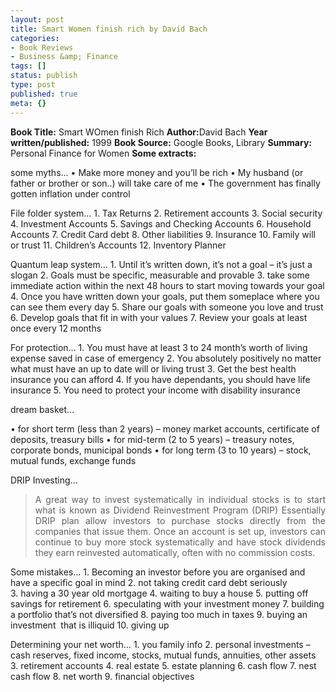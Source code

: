```yaml
---
layout: post
title: Smart Women finish rich by David Bach
categories:
- Book Reviews
- Business &amp; Finance
tags: []
status: publish
type: post
published: true
meta: {}
---
```

<strong>Book Title:</strong> Smart WOmen finish Rich
<strong>Author:</strong>David Bach
<strong>Year written/published:</strong> 1999
<strong>Book Source:</strong> Google Books, Library
<strong>Summary:</strong> Personal Finance for Women
<strong>Some extracts:</strong>

some myths…
• Make more money and you’ll be rich
• My husband (or father or brother or son..) will take care of me
• The government has finally gotten inflation under control

File folder system…
1. Tax Returns
2. Retirement accounts
3. Social security
4. Investment Accounts
5. Savings and Checking Accounts
6. Household Accounts
7. Credit Card debt
8. Other liabilities
9. Insurance
10. Family will or trust
11. Children’s Accounts
12. Inventory Planner

Quantum leap system…
1. Until it’s written down, it’s not a goal – it’s just a slogan
2. Goals must be specific, measurable and provable
3. take some immediate action within the next 48 hours to start moving towards your goal
4. Once you have written down your goals, put them someplace where you can see them every day
5. Share our goals with someone you love and trust
6. Develop goals that fit in with your values
7. Review your goals at least once every 12 months

For protection…
1. You must have at least 3 to 24 month’s worth of living expense saved in case of emergency
2. You absolutely positively no matter what must have an up to date will or living trust
3. Get the best health insurance you can afford
4. If you have dependants, you should have life insurance
5. You need to protect your income with disability insurance

dream basket…

• for short term (less than 2 years) – money market accounts, certificate of deposits, treasury bills
• for mid-term (2 to 5 years) – treasury notes, corporate bonds, municipal bonds
• for long term (3 to 10 years) – stock, mutual funds, exchange funds

DRIP Investing…
<blockquote>
<p align="justify">A great way to invest systematically in individual stocks is to start what is known as Dividend Reinvestment Program (DRIP) Essentially DRIP plan allow investors to purchase stocks directly from the companies that issue them. Once an account is set up, investors can continue to buy more stock systematically and have stock dividends they earn reinvested automatically, often with no commission costs.</p>
</blockquote>
Some mistakes…
1. Becoming an investor before you are organised and have a specific goal in mind
2. not taking credit card debt seriously
3. having a 30 year old mortgage
4. waiting to buy a house
5. putting off savings for retirement
6. speculating with your investment money
7. building a portfolio that’s not diversified
8. paying too much in taxes
9. buying an investment  that is illiquid
10. giving up

Determining your net worth…
1. you family info
2. personal investments – cash reserves, fixed income, stocks, mutual funds, annuities, other assets
3. retirement accounts
4. real estate
5. estate planning
6. cash flow
7. nest cash flow
8. net worth
9. financial objectives
